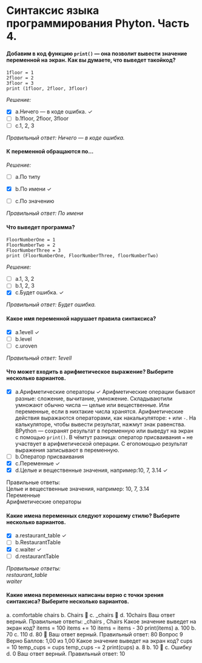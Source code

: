 # Синтаксис языка программирования Phyton. Часть 4.

#### Добавим в код функцию ``print()`` — она позволит вывести значение переменной на экран. Как вы думаете, что выведет такойкод?
```
1floor = 1
2floor = 2
3floor = 3
print (1floor, 2floor, 3floor)
```
*Решение:*

- [X] a.Ничего — в коде ошибка. &check;
- [ ] b.1floor, 2floor, 3floor
- [ ] c.1, 2, 3

*Правильный ответ: Ничего — в коде ошибка.*

#### К переменной обращаются по...
*Решение:*

- [ ] a.По типу
- [X] b.По имени &check;
- [ ] c.По значению



*Правильный ответ: По имени*

#### Что выведет программа?
```
FloorNumberOne = 1
FloorNumberTwo = 2
FloorNumberThree = 3
print (FloorNumberOne, FloorNumberThree, floorNumberTwo)
```
*Решение:*

- [ ] a.1, 3, 2
- [ ] b.1, 2, 3
- [X] c.Будет ошибка.  &check;

*Правильный ответ: Будет ошибка.*

#### Какое имя переменной нарушает правила синтаксиса?
- [X] a.1evell  &check;
- [ ] b.level
- [ ] c.uroven

*Правильный ответ: 1evell*

#### Что может входить в арифметическое выражение? Выберите несколько вариантов.
- [X] a.Арифметические операторы &check; Арифметические операции бывают разные: сложение, вычитание, умножение. Складываютили умножают обычно числа — целые или вещественные. Или переменные, если в нихтакие числа хранятся. Арифметические действия выражаются операторами, как накалькуляторе: ``+`` или ``-``. На калькуляторе, чтобы вывести результат, нажмут знак равенства. ВPython — сохранят результат в переменную или выведут на экран с помощью
``print()``. В чёмтут разница: оператор присваивания ``=`` не участвует в арифметической операции. С егопомощью результат выражения записывают в переменную.
- [ ] b.Оператор присваивания
- [X] c.Переменные &check;
- [X] d.Целые и вещественные значения, например:10, 7, 3.14 &check;

Правильные ответы:<br>
Целые и вещественные значения, например: 10, 7, 3.14 <br>
Переменные<br>
Арифметические операторы

#### Какие имена переменных следуют хорошему стилю? Выберите несколько вариантов.
- [X] a.restaurant_table &check;
- [ ] b.RestaurantTable 
- [X] c.waiter &check;
- [ ] d.restaurantTable

*Правильные ответы: <br>restaurant_table <br>waiter*

#### Какие имена переменных написаны верно с точки зрения синтаксиса? Выберите несколько вариантов.
a.
comfortable chairs
b.
Chairs 
c.
_chairs 
d.
10chairs
Ваш ответ верный.
Правильные ответы:
_chairs
,
Chairs
Какое значение выведет на экран код?
items = 100
items += 10
items = items - 30
print(items)
a.
100
b.
70
c.
110
d.
80 
Ваш ответ верный.
Правильный ответ: 80
Вопрос
9
Верно
Баллов: 1,00 из 1,00
Какое значение выведет на экран код?
cups = 10
temp_cups = cups
temp_cups -= 2
print(cups)
a.
8
b.
10 
c.
Ошибку
d.
0
Ваш ответ верный.
Правильный ответ: 10

